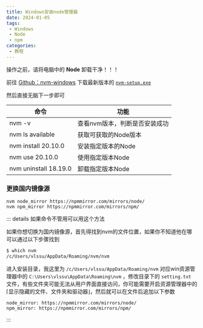 ```yaml
---
title: Windows安装node管理器
date: 2024-01-05
tags:
 - Windows
 - Node
 - npm
categories:
 - 教程
---
```


操作之前，请将电脑中的 **Node** 卸载干净！！！

前往 [Github：nvm-windows](https://github.com/coreybutler/nvm-windows/releases) 下载最新版本的 [`nvm-setup.exe`](https://github.com/coreybutler/nvm-windows/releases/latest/download/nvm-setup.exe)

然后直接无脑下一步即可

| **命令**                | **功能**           |
|-----------------------|------------------|
| nvm -v                | 查看nvm版本，判断是否安装成功 |
| nvm ls available      | 获取可获取的Node版本     |
| nvm install 20.10.0   | 安装指定版本的Node      |
| nvm use 20.10.0       | 使用指定版本Node       |
| nvm uninstall 18.19.0 | 卸载指定版本Node       |

### 更换国内镜像源

```
nvm node_mirror https://npmmirror.com/mirrors/node/
nvm npm_mirror https://npmmirror.com/mirrors/npm/
```

::: details 如果命令不管用可以用这个方法

如果你想切换为国内镜像源，首先得找到nvm的文件位置，如果你不知道他在哪可以通过以下步骤找到

```bash
$ which nvm
/c/Users/vlssu/AppData/Roaming/nvm/nvm
```

进入安装目录，我这里为 `/c/Users/vlssu/AppData/Roaming/nvm` 对应win资源管理器中的 `C:\Users\vlssu\AppData\Roaming\nvm` ，修改目录下的 `setting.txt` 文件，有些文件夹可能无法从用户界面直接访问，你可能需要开启资源管理器中的 ⌈显示隐藏的文件、文件夹和驱动器⌋，然后就可以在文件后追加以下参数

```
node_mirror: https://npmmirror.com/mirrors/node/
npm_mirror: https://npmmirror.com/mirrors/npm/
```

:::